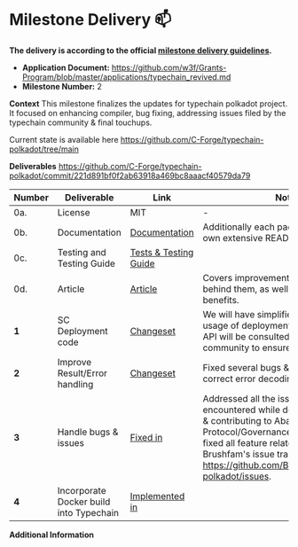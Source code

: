 # Milestone Delivery :mailbox:

**The delivery is according to the official [milestone delivery guidelines](https://github.com/w3f/Grants-Program/blob/master/docs/Support%20Docs/milestone-deliverables-guidelines.md).**

- **Application Document:** https://github.com/w3f/Grants-Program/blob/master/applications/typechain_revived.md
- **Milestone Number:** 2

**Context**
This milestone finalizes the updates for typechain polkadot project. It focused on enhancing compiler, bug fixing, addressing issues filed by the typechain community & final touchups.

Current state is available here https://github.com/C-Forge/typechain-polkadot/tree/main

**Deliverables**
https://github.com/C-Forge/typechain-polkadot/commit/221d891bf0f2ab63918a469bc8aaacf40579da79

| Number | Deliverable                             | Link                                                                                                             | Notes                                                                                                                                                                                                                                                          |
| ------ | --------------------------------------- | ---------------------------------------------------------------------------------------------------------------- | -------------------------------------------------------------------------------------------------------------------------------------------------------------------------------------------------------------------------------------------------------------- |
| 0a.    | License                                 | MIT                                                                                                              | -                                                                                                                                                                                                                                                              |
| 0b.    | Documentation                           | [Documentation](https://github.com/C-Forge/typechain-polkadot/blob/main/docs/about.md)                              | Additionally each packages contains its own extensive README.md.                                                                                                                                                                                               |
| 0c.    | Testing and Testing Guide               | [Tests & Testing Guide](https://github.com/C-Forge/typechain-polkadot/tree/main/tests)                          |                                                                                                                                                                                                                                                                |
| 0d.    | Article                                 | [Article](https://github.com/C-Forge/typechain-polkadot/blob/main/docs/whats_new.md)                            | Covers improvements, reasonings behind them, as well as overall DX benefits.                                                                                                                                                                                   |
| **1**  | SC Deployment code                      | [Changeset](https://github.com/C-Forge/typechain-polkadot/commit/221d891bf0f2ab63918a469bc8aaacf40579da79)      | We will have simplified & enhanced usage of deployment classes. Code's API will be consulted with the community to ensure it fits its needs.                                                                                                                   |
| **2**  | Improve Result/Error handling           | [Changeset](https://github.com/C-Forge/typechain-polkadot/commit/221d891bf0f2ab63918a469bc8aaacf40579da79)      | Fixed several bugs & implemented correct error decoding                                                                                                                                                                                                        |
| **3**  | Handle bugs & issues                    | [Fixed in](https://github.com/C-Forge/typechain-polkadot/commit/221d891bf0f2ab63918a469bc8aaacf40579da79)       | Addressed all the issues and bugs we encountered while developing typechain & contributing to Abax Protocol/Governance. Additionally, we fixed all feature related issues from Brushfam's issue tracker https://github.com/Brushfam/typechain-polkadot/issues. |
| **4**  | Incorporate Docker build into Typechain | [Implemented in](https://github.com/C-Forge/typechain-polkadot/commit/f15c78f224d2dbdaa3af770a4f13af1316bd5e59) |                                                                                                                                                                                                                                                                |

**Additional Information**
